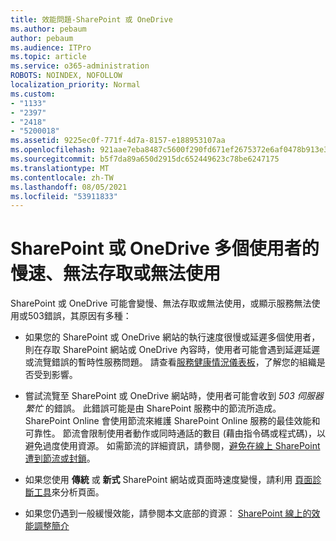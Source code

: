 ```yaml
---
title: 效能問題-SharePoint 或 OneDrive
ms.author: pebaum
author: pebaum
ms.audience: ITPro
ms.topic: article
ms.service: o365-administration
ROBOTS: NOINDEX, NOFOLLOW
localization_priority: Normal
ms.custom:
- "1133"
- "2397"
- "2418"
- "5200018"
ms.assetid: 9225ec0f-771f-4d7a-8157-e188953107aa
ms.openlocfilehash: 921aae7eba8487c5600f290fd671ef2675372e6af0478b913e38354856cbaa22
ms.sourcegitcommit: b5f7da89a650d2915dc652449623c78be6247175
ms.translationtype: MT
ms.contentlocale: zh-TW
ms.lasthandoff: 08/05/2021
ms.locfileid: "53911833"
---
```

# <a name="sharepoint-or-onedrive-slow-inaccessible-or-unavailable-for-multiple-users"></a>SharePoint 或 OneDrive 多個使用者的慢速、無法存取或無法使用

SharePoint 或 OneDrive 可能會變慢、無法存取或無法使用，或顯示服務無法使用或503錯誤，其原因有多種：
  
- 如果您的 SharePoint 或 OneDrive 網站的執行速度很慢或延遲多個使用者，則在存取 SharePoint 網站或 OneDrive 內容時，使用者可能會遇到延遲延遲或流覽錯誤的暫時性服務問題。 請查看[服務健康情況儀表板](https://admin.microsoft.com/AdminPortal/Home#/servicehealth)，了解您的組織是否受到影響。
  
- 嘗試流覽至 SharePoint 或 OneDrive 網站時，使用者可能會收到 *503 伺服器繁忙* 的錯誤。 此錯誤可能是由 SharePoint 服務中的節流所造成。 SharePoint Online 會使用節流來維護 SharePoint Online 服務的最佳效能和可靠性。 節流會限制使用者動作或同時通話的數目 (藉由指令碼或程式碼)，以避免過度使用資源。 如需節流的詳細資訊，請參閱，[避免在線上 SharePoint 遭到節流或封鎖](https://docs.microsoft.com/sharepoint/dev/general-development/how-to-avoid-getting-throttled-or-blocked-in-sharepoint-online)。

- 如果您使用 **傳統** 或 **新式** SharePoint 網站或頁面時速度變慢，請利用 [頁面診斷工具](https://aka.ms/perftool)來分析頁面。
  
- 如果您仍遇到一般緩慢效能，請參閱本文底部的資源： [SharePoint 線上的效能調整簡介](https://go.microsoft.com/fwlink/?linkid=2024334)
  